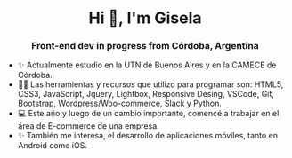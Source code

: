 <h1 align="center">Hi 👋, I'm Gisela</h1>
<h3 align="center">Front-end dev in progress from Córdoba, Argentina</h3>

- ✨ Actualmente estudio en la UTN de Buenos Aires y en la CAMECE de Córdoba.
- 👨‍💻 Las herramientas y recursos que utilizo para programar son: HTML5, CSS3, JavaScript, Jquery, Lightbox, Responsive Desing, VSCode, Git, Bootstrap, Wordpress/Woo-commerce, Slack y Python.
- 💻 Este año y luego de un cambio importante, comencé a trabajar en el área de E-commerce de una empresa.
- ✨ También me interesa, el desarrollo de aplicaciones móviles, tanto en Android como iOS.

<!---
gisela-gariboldi/gisela-gariboldi is a ✨ special ✨ repository because its `README.md` (this file) appears on your GitHub profile.
You can click the Preview link to take a look at your changes.
--->
